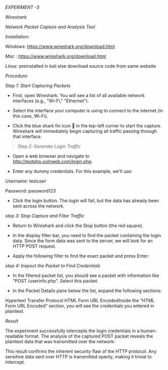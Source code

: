 *EXPERIMENT -3*

*Wireshark*

*Network Packet Capture and Analysis Tool*

*Installation:*

*Windows:* <https://www.wireshark.org/download.html>

*Mac :* <https://www.wireshark.org/download.html>

*Linux:* preinstalled in kali else download source code from same
website

*Procedure:*

*Step 1: Start Capturing Packets*

-   First, open Wireshark. You will see a list of all available network
    interfaces (e.g., \"Wi-Fi,\" \"Ethernet\").

-   Select the interface your computer is using to connect to the
    internet (in this case, Wi-Fi).

-   Click the blue shark fin icon 🦈 in the top-left corner to start the
    capture. Wireshark will immediately begin capturing all traffic
    passing through that interface.

> *Step 2: Generate Login Traffic*

-   Open a web browser and navigate
    to <http://testphp.vulnweb.com/login.php>.

-   Enter any dummy credentials. For this example, we\'ll use:

Username: testuser

Password: password123

-   Click the login button. The login will fail, but the data has
    already been sent across the network.

*step 3: Stop Capture and Filter Traffic*

-   Return to Wireshark and click the Stop button (the red square).

-   In the display filter bar, you need to find the packet containing
    the login data. Since the form data was sent to the server, we will
    look for an HTTP POST request.

-   Apply the following filter to find the exact packet and press Enter:

*step 4: Inspect the Packet to Find Credentials*

-   In the filtered packet list, you should see a packet with
    information like \"POST /userinfo.php\". Select this packet.

-   In the Packet Details pane below the list, expand the following
    sections:

Hypertext Transfer Protocol HTML Form URL EncodedInside the \"HTML Form
URL Encoded\" section, you will see the credentials you entered in
plaintext.

*Result*

The experiment successfully intercepts the login credentials in a
human-readable format. The analysis of the captured POST packet reveals
the plaintext data that was transmitted over the network:

This result confirms the inherent security flaw of the HTTP protocol.
Any sensitive data sent over HTTP is transmitted openly, making it
trivial to intercept.
